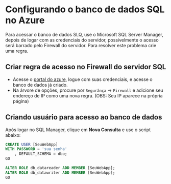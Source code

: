 # Configurando o banco de dados SQL no Azure

Para acessar o banco de dados SLQ, use o Microsoft SQL Server Manager, depois de logar com as credenciais do servidor, possivelmente o acesso será barrado pelo Firewall do servidor.
Para resolver este problema crie uma regra.

## Criar regra de acesso no Firewall do servidor SQL

- Acesse o [portal do azure](portal.azure.com), logue com suas credenciais, e acesse o banco de dados já criado.
- Na árvore de opções, procure por `Segurânça` -> `Firewall` e adicione seu endereço de IP como uma nova regra. (OBS: Seu IP aparece na própria página)

## Criando usuário para acesso ao banco de dados

Após logar no SQL Manager, clique em **Nova Consulta** e use o script abaixo:

```SQL
CREATE USER [SeuWebApp]
WITH PASSWORD = 'sua senha'
	, DEFAULT_SCHEMA = dbo;
GO

ALTER ROLE db_datareader ADD MEMBER [SeuWebApp];
ALTER ROLE db_datawriter ADD MEMBER [SeuWebApp];
GO
```

